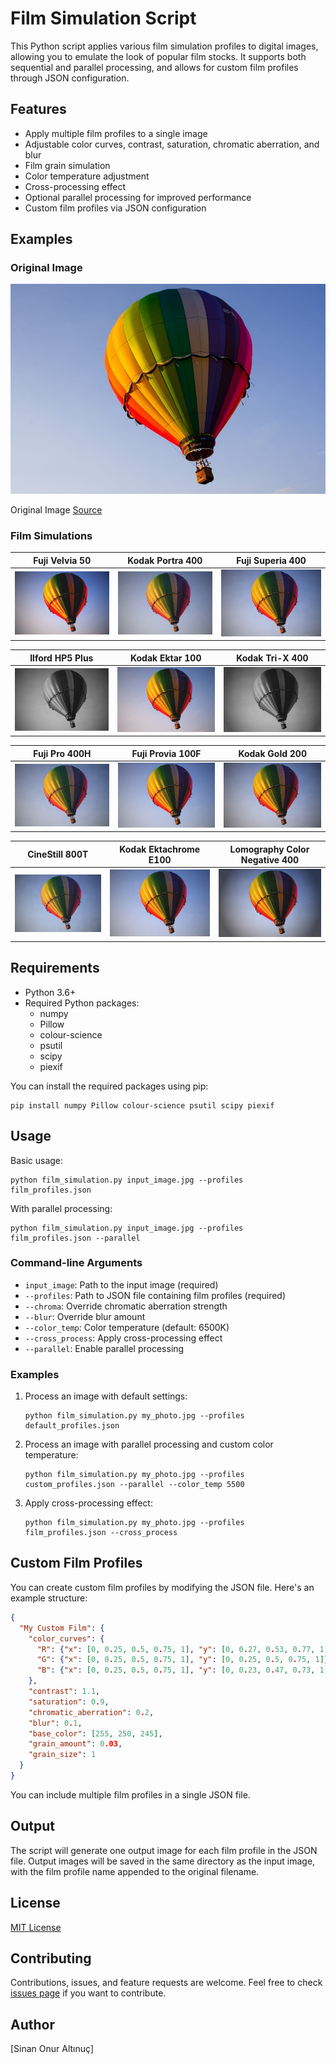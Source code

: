 # Film Simulation Script

This Python script applies various film simulation profiles to digital images, allowing you to emulate the look of popular film stocks. It supports both sequential and parallel processing, and allows for custom film profiles through JSON configuration.

## Features

- Apply multiple film profiles to a single image
- Adjustable color curves, contrast, saturation, chromatic aberration, and blur
- Film grain simulation
- Color temperature adjustment
- Cross-processing effect
- Optional parallel processing for improved performance
- Custom film profiles via JSON configuration

## Examples

### Original Image

![Original](examples/picture.jpg)

Original Image [Source](https://www.peakpx.com/593470/rainbow-color-hot-air-balloon)

### Film Simulations

| Fuji Velvia 50                  | Kodak Portra 400                  | Fuji Superia 400                    |
|-------------------------------------|-----------------------------------|-------------------------------------|
| ![Fuji Velvia 50](examples/picture_Fuji_Velvia_50.jpg)    | ![Kodak Portra 400](examples/picture_Kodak_Portra_400.jpg) | ![Fuji Superia 400](examples/picture_Fuji_Superia_400.jpg) |

| Ilford HP5 Plus                 | Kodak Ektar 100                   | Kodak Tri-X 400                       |
|-------------------------------------|-----------------------------------|-------------------------------------|
| ![Ilford HP5 Plus](examples/picture_Ilford_HP5_Plus.jpg) | ![Kodak Ektar 100](examples/picture_Kodak_Ektar_100.jpg) | ![Kodak Tri-X 400](examples/picture_Kodak_Tri-X_400.jpg) |

| Fuji Pro 400H                  | Fuji Provia 100F                  | Kodak Gold 200                    |
|-------------------------------------|-----------------------------------|-------------------------------------|
| ![Fuji Pro 400H](examples/picture_Fuji_Pro_400H.jpg)    | ![Fuji Provia 100F](examples/picture_Fuji_Provia_100F.jpg) | ![Kodak Gold 200](examples/picture_Kodak_Gold_200.jpg) |

| CineStill 800T                 | Kodak Ektachrome E100                   | Lomography Color Negative 400                       |
|-------------------------------------|-----------------------------------|-------------------------------------|
| ![CineStill 800T](examples/picture_CineStill_800T.jpg) | ![Kodak Ektachrome E100](examples/picture_Kodak_Ektachrome_E100.jpg) | ![Lomography Color Negative 400](examples/picture_Lomography_Color_Negative_400.jpg) |

## Requirements

- Python 3.6+
- Required Python packages:
  - numpy
  - Pillow
  - colour-science
  - psutil
  - scipy
  - piexif

You can install the required packages using pip:

```
pip install numpy Pillow colour-science psutil scipy piexif
```

## Usage

Basic usage:

```
python film_simulation.py input_image.jpg --profiles film_profiles.json
```

With parallel processing:

```
python film_simulation.py input_image.jpg --profiles film_profiles.json --parallel
```

### Command-line Arguments

- `input_image`: Path to the input image (required)
- `--profiles`: Path to JSON file containing film profiles (required)
- `--chroma`: Override chromatic aberration strength
- `--blur`: Override blur amount
- `--color_temp`: Color temperature (default: 6500K)
- `--cross_process`: Apply cross-processing effect
- `--parallel`: Enable parallel processing

### Examples

1. Process an image with default settings:
   ```
   python film_simulation.py my_photo.jpg --profiles default_profiles.json
   ```

2. Process an image with parallel processing and custom color temperature:
   ```
   python film_simulation.py my_photo.jpg --profiles custom_profiles.json --parallel --color_temp 5500
   ```

3. Apply cross-processing effect:
   ```
   python film_simulation.py my_photo.jpg --profiles film_profiles.json --cross_process
   ```

## Custom Film Profiles

You can create custom film profiles by modifying the JSON file. Here's an example structure:

```json
{
  "My Custom Film": {
    "color_curves": {
      "R": {"x": [0, 0.25, 0.5, 0.75, 1], "y": [0, 0.27, 0.53, 0.77, 1]},
      "G": {"x": [0, 0.25, 0.5, 0.75, 1], "y": [0, 0.25, 0.5, 0.75, 1]},
      "B": {"x": [0, 0.25, 0.5, 0.75, 1], "y": [0, 0.23, 0.47, 0.73, 1]}
    },
    "contrast": 1.1,
    "saturation": 0.9,
    "chromatic_aberration": 0.2,
    "blur": 0.1,
    "base_color": [255, 250, 245],
    "grain_amount": 0.03,
    "grain_size": 1
  }
}
```

You can include multiple film profiles in a single JSON file.

## Output

The script will generate one output image for each film profile in the JSON file. Output images will be saved in the same directory as the input image, with the film profile name appended to the original filename.

## License

[MIT License](https://opensource.org/licenses/MIT)

## Contributing

Contributions, issues, and feature requests are welcome. Feel free to check [issues page](https://github.com/yourusername/film-simulation/issues) if you want to contribute.

## Author

[Sinan Onur Altınuç]

